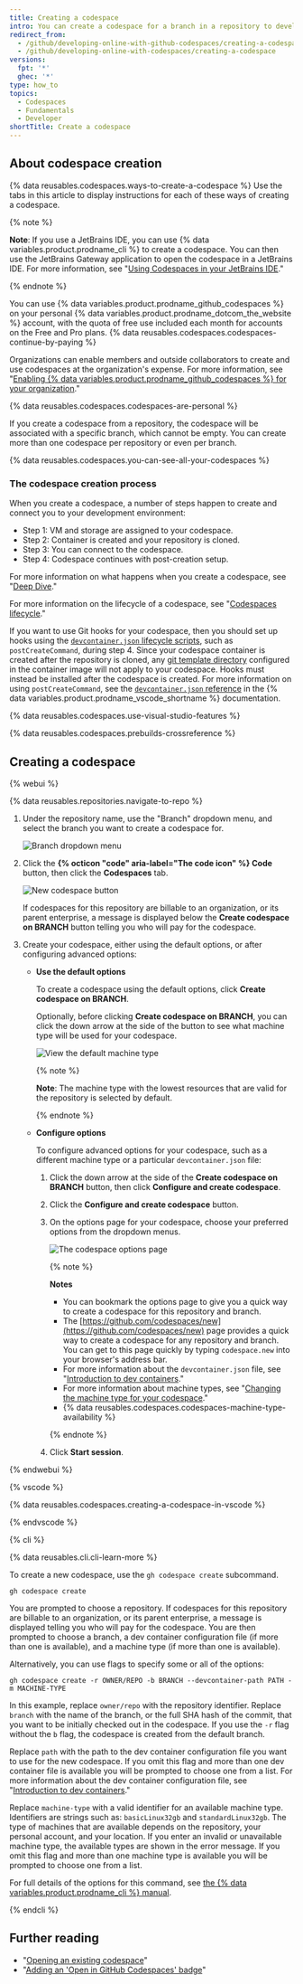 ```yaml
---
title: Creating a codespace
intro: You can create a codespace for a branch in a repository to develop online.
redirect_from:
  - /github/developing-online-with-github-codespaces/creating-a-codespace
  - /github/developing-online-with-codespaces/creating-a-codespace
versions:
  fpt: '*'
  ghec: '*'
type: how_to
topics:
  - Codespaces
  - Fundamentals
  - Developer
shortTitle: Create a codespace
---
```


## About codespace creation

{% data reusables.codespaces.ways-to-create-a-codespace %} Use the tabs in this article to display instructions for each of these ways of creating a codespace.

{% note %}

**Note**: If you use a JetBrains IDE, you can use {% data variables.product.prodname_cli %} to create a codespace. You can then use the JetBrains Gateway application to open the codespace in a JetBrains IDE. For more information, see "[Using Codespaces in your JetBrains IDE](/codespaces/developing-in-codespaces/using-github-codespaces-in-your-jetbrains-ide)."

{% endnote %}

You can use {% data variables.product.prodname_github_codespaces %} on your personal {% data variables.product.prodname_dotcom_the_website %} account, with the quota of free use included each month for accounts on the Free and Pro plans. {% data reusables.codespaces.codespaces-continue-by-paying %}

Organizations can enable members and outside collaborators to create and use codespaces at the organization's expense. For more information, see "[Enabling {% data variables.product.prodname_github_codespaces %} for your organization](/codespaces/managing-codespaces-for-your-organization/enabling-github-codespaces-for-your-organization)."

{% data reusables.codespaces.codespaces-are-personal %}

If you create a codespace from a repository, the codespace will be associated with a specific branch, which cannot be empty. You can create more than one codespace per repository or even per branch.

{% data reusables.codespaces.you-can-see-all-your-codespaces %}

### The codespace creation process

When you create a codespace, a number of steps happen to create and connect you to your development environment:

- Step 1: VM and storage are assigned to your codespace.
- Step 2: Container is created and your repository is cloned.
- Step 3: You can connect to the codespace.
- Step 4: Codespace continues with post-creation setup.

For more information on what happens when you create a codespace, see "[Deep Dive](/codespaces/getting-started/deep-dive)."

For more information on the lifecycle of a codespace, see "[Codespaces lifecycle](/codespaces/developing-in-codespaces/codespaces-lifecycle)."

If you want to use Git hooks for your codespace, then you should set up hooks using the [`devcontainer.json` lifecycle scripts](https://code.visualstudio.com/docs/remote/devcontainerjson-reference#_lifecycle-scripts), such as `postCreateCommand`, during step 4. Since your codespace container is created after the repository is cloned, any [git template directory](https://git-scm.com/docs/git-init#_template_directory) configured in the container image will not apply to your codespace. Hooks must instead be installed after the codespace is created. For more information on using `postCreateCommand`, see the [`devcontainer.json` reference](https://code.visualstudio.com/docs/remote/devcontainerjson-reference#_devcontainerjson-properties) in the {% data variables.product.prodname_vscode_shortname %} documentation.

{% data reusables.codespaces.use-visual-studio-features %}

{% data reusables.codespaces.prebuilds-crossreference %}

## Creating a codespace

{% webui %}

{% data reusables.repositories.navigate-to-repo %}
1. Under the repository name, use the "Branch" dropdown menu, and select the branch you want to create a codespace for.

   ![Branch dropdown menu](/assets/images/help/codespaces/branch-drop-down.png)

1. Click the **{% octicon "code" aria-label="The code icon" %} Code** button, then click the **Codespaces** tab.

   ![New codespace button](/assets/images/help/codespaces/new-codespace-button.png)

   If codespaces for this repository are billable to an organization, or its parent enterprise, a message is displayed below the **Create codespace on BRANCH** button telling you who will pay for the codespace.

1. Create your codespace, either using the default options, or after configuring advanced options:
 
   * **Use the default options**

      To create a codespace using the default options, click **Create codespace on BRANCH**.

      Optionally, before clicking **Create codespace on BRANCH**, you can click the down arrow at the side of the button to see what machine type will be used for your codespace.

      ![View the default machine type](/assets/images/help/codespaces/default-machine-type.png)

      {% note %}

      **Note**: The machine type with the lowest resources that are valid for the repository is selected by default.

      {% endnote %}

   * **Configure options**

      To configure advanced options for your codespace, such as a different machine type or a particular `devcontainer.json` file:

      1. Click the down arrow at the side of the **Create codespace on BRANCH** button, then click **Configure and create codespace**.
      1. Click the **Configure and create codespace** button.
      1. On the options page for your codespace, choose your preferred options from the dropdown menus.

         ![The codespace options page](/assets/images/help/codespaces/advanced-options.png)

         {% note %}
      
         **Notes**
      
         * You can bookmark the options page to give you a quick way to create a codespace for this repository and branch.
         * The [https://github.com/codespaces/new](https://github.com/codespaces/new) page provides a quick way to create a codespace for any repository and branch. You can get to this page quickly by typing `codespace.new` into your browser's address bar.
         * For more information about the `devcontainer.json` file, see "[Introduction to dev containers](/codespaces/setting-up-your-project-for-codespaces/introduction-to-dev-containers#devcontainerjson)."
         * For more information about machine types, see "[Changing the machine type for your codespace](/codespaces/customizing-your-codespace/changing-the-machine-type-for-your-codespace#about-machine-types)."
         * {% data reusables.codespaces.codespaces-machine-type-availability %}
      
         {% endnote %}

      1. Click **Start session**.

{% endwebui %}
   
{% vscode %}

{% data reusables.codespaces.creating-a-codespace-in-vscode %}

{% endvscode %}
   
{% cli %}

{% data reusables.cli.cli-learn-more %}

To create a new codespace, use the `gh codespace create` subcommand. 

```shell
gh codespace create 
```

You are prompted to choose a repository. If codespaces for this repository are billable to an organization, or its parent enterprise, a message is displayed telling you who will pay for the codespace. You are then prompted to choose a branch, a dev container configuration file (if more than one is available), and a machine type (if more than one is available).

Alternatively, you can use flags to specify some or all of the options:

```shell
gh codespace create -r OWNER/REPO -b BRANCH --devcontainer-path PATH -m MACHINE-TYPE
```

In this example, replace `owner/repo` with the repository identifier. Replace `branch` with the name of the branch, or the full SHA hash of the commit, that you want to be initially checked out in the codespace. If you use the `-r` flag without the `b` flag, the codespace is created from the default branch.

Replace `path` with the path to the dev container configuration file you want to use for the new codespace. If you omit this flag and more than one dev container file is available you will be prompted to choose one from a list. For more information about the dev container configuration file, see "[Introduction to dev containers](/codespaces/setting-up-your-project-for-codespaces/introduction-to-dev-containers)."

Replace `machine-type` with a valid identifier for an available machine type. Identifiers are strings such as: `basicLinux32gb` and `standardLinux32gb`. The type of machines that are available depends on the repository, your personal account, and your location. If you enter an invalid or unavailable machine type, the available types are shown in the error message. If you omit this flag and more than one machine type is available you will be prompted to choose one from a list.

For full details of the options for this command, see [the {% data variables.product.prodname_cli %} manual](https://cli.github.com/manual/gh_codespace_create).

{% endcli %}

## Further reading
- "[Opening an existing codespace](/codespaces/developing-in-codespaces/opening-an-existing-codespace)"
- "[Adding an 'Open in GitHub Codespaces' badge](/codespaces/setting-up-your-project-for-codespaces/adding-a-codespaces-badge)"
